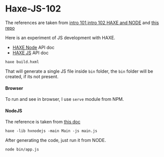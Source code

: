 Haxe-JS-102
============

 The references are taken from [intro 101][1],[intro 102][2],[HAXE and NODE][3] and [this repo][4]

Here is an experiment of JS development with HAXE.

 - [HAXE Node][5] API doc
 - [HAXE JS][6] API doc


```
haxe build.hxml
```

That will generate a single JS file inside `bin` folder, the `bin` folder will be created, if its not present.

#### Browser
 To run and see in browser, I use `serve` module from NPM.

#### NodeJS
 The reference is taken from [this doc][5]          

```
haxe -lib hxnodejs -main Main -js main.js
```

After generating the code, just run it from NODE.

```
node bin/app.js
```



[1]: https://saumya.github.io/ray/articles/47/
[2]: https://saumya.github.io/ray/articles/48/
[3]: https://saumya.github.io/ray/articles/50/
[4]: https://github.com/saumya/HAXE-JS101
[5]: https://github.com/HaxeFoundation/hxnodejs
[6]: http://api.haxe.org/js/